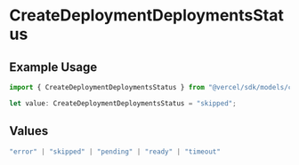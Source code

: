 # CreateDeploymentDeploymentsStatus

## Example Usage

```typescript
import { CreateDeploymentDeploymentsStatus } from "@vercel/sdk/models/createdeploymentop.js";

let value: CreateDeploymentDeploymentsStatus = "skipped";
```

## Values

```typescript
"error" | "skipped" | "pending" | "ready" | "timeout"
```